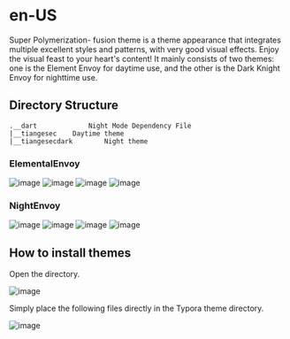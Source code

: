 # en-US

Super Polymerization- fusion theme is a theme appearance that integrates multiple excellent styles and patterns, with very good visual effects. Enjoy the visual feast to your heart's content! It mainly consists of two themes: one is the Element Envoy for daytime use, and the other is the Dark Knight Envoy for nighttime use.

## Directory Structure

```
.__dart 			Night Mode Dependency File
|__tiangesec 	Daytime theme
|__tiangesecdark 		Night theme
```

### ElementalEnvoy 
![image](https://github.com/user-attachments/assets/42a61906-6802-4500-984f-fb39e039787c)
![image](https://github.com/user-attachments/assets/e6127a96-3e52-4faa-9764-f6ee4eee0519)
![image](https://github.com/user-attachments/assets/c0707904-e022-456f-ab71-c874d4701d07)
![image](https://github.com/user-attachments/assets/5e274c2e-63d9-48a3-a1b0-bb9bc322271a)


### NightEnvoy 
![image](https://github.com/user-attachments/assets/5111a079-29ee-4f74-a090-4071b59ea51a)
![image](https://github.com/user-attachments/assets/34f94a05-a680-4187-9bcd-7d6b4caa2df4)
![image](https://github.com/user-attachments/assets/248fc9d8-ed6a-4a9a-95a0-99fa55eaec59)
![image](https://github.com/user-attachments/assets/3edfa179-0955-4c26-8ef3-11279cf86a3c)


## How to install themes

Open the directory.

![image](https://github.com/user-attachments/assets/a03a8a2f-eefc-43d2-b86e-292f829c7b2b)

Simply place the following files directly in the Typora theme directory.

![image](https://github.com/user-attachments/assets/580b412e-d834-414e-8db0-7e2fd9910280)




